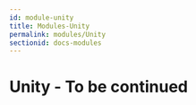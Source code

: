 ```yaml
---
id: module-unity
title: Modules-Unity
permalink: modules/Unity
sectionid: docs-modules
---
```


# Unity - To be continued